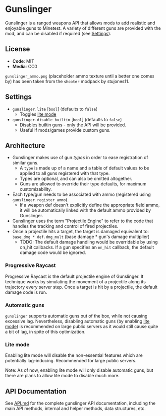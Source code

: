 # Gunslinger

Gunslinger is a ranged weapons API that allows mods to add realistic and
enjoyable guns to Minetest. A variety of different guns are provided with the
mod, and can be disabled if required (see [Settings](#settings)).

## License

- **Code**: MIT
- **Media**: CC0

`gunslinger_ammo.png` (placeholder ammo texture until a better one comes by) has
been taken from the `shooter` modpack by stujones11.

## Settings

- `gunslinger.lite` [`bool`] (defaults to `false`)
  - Toggles [lite mode](#lite-mode)
- `gunslinger.disable_builtin` [`bool`] (defaults to `false`)
  - Disables builtin guns - only the API will be provided.
  - Useful if mods/games provide custom guns.

## Architecture

- Gunslinger makes use of gun _types_ in order to ease registration of similar
guns.
  - A `type` is made up of a name and a table of default values to be applied
  to all guns registered with that type.
  - Types are optional, and can also be omitted altogether.
  - Guns are allowed to override their type defaults, for maximum customizability.
- Each type/gun needs to be associated with ammo (registered using
  `gunslinger.register_ammo`).
  - If a weapon def doesn't explicitly define the appropriate field ammo, it will
    be automatically linked with the default ammo provided by Gunslinger.
- Gunslinger uses the term "Projectile Engine" to refer to the code that handles
  the tracking and control of fired projectiles.
- Once a projectile hits a target, the target is damaged equivalent to:
  `base_dmg * def.dmg_mult` (base damage * gun's damage multiplier)
  - TODO: The default damage handling would be overridable by using on_hit
    callbacks. If a gun specifies an `on_hit` callback, the default damage code
    would be ignored.

### Progressive Raycast

Progressive Raycast is the default projectile engine of Gunslinger. It technique
works by simulating the movement of a projectile along its trajectory every
server step. Once a target is hit by a projectile, the default damage code is run.

### Automatic guns

`gunslinger` supports automatic guns out of the box, while not causing excessive
lag. Nevertheless, disabling automatic guns (by enabling [lite mode](###Lite-mode))
is recommended on large public servers as it would still cause quite a bit of
lag, in spite of this optimization.

### Lite mode

Enabling lite mode will disable the non-essential features which are potentially
lag-inducing. Recommended for large public servers.

Note: As of now, enabling lite mode will only disable automatic guns, but there
are plans to allow lite mode to disable much more.

## API Documentation

See [API.md](API.md) for the complete gunslinger API documentation, including
the main API methods, internal and helper methods, data structures, etc.
